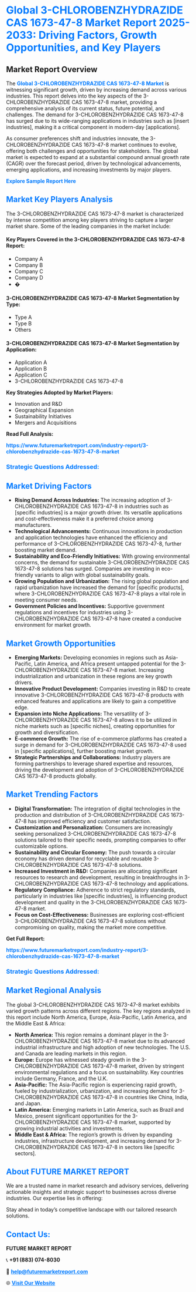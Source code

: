 <h1 style="color: #007BFF;">Global 3-CHLOROBENZHYDRAZIDE CAS 1673-47-8 Market Report 2025-2033: Driving Factors, Growth Opportunities, and Key Players</h1>

<section id="overview">
<h2>Market Report Overview</h2>
<p>The <a href="https://www.futuremarketreport.com/industry-report/3-chlorobenzhydrazide-cas-1673-47-8-market" style="color: #007BFF; text-decoration: none;"><strong>Global 3-CHLOROBENZHYDRAZIDE CAS 1673-47-8 Market</strong></a> is witnessing significant growth, driven by increasing demand across various industries. This report delves into the key aspects of the 3-CHLOROBENZHYDRAZIDE CAS 1673-47-8 market, providing a comprehensive analysis of its current status, future potential, and challenges. The demand for 3-CHLOROBENZHYDRAZIDE CAS 1673-47-8 has surged due to its wide-ranging applications in industries such as [insert industries], making it a critical component in modern-day [applications].</p>
<p>As consumer preferences shift and industries innovate, the 3-CHLOROBENZHYDRAZIDE CAS 1673-47-8 market continues to evolve, offering both challenges and opportunities for stakeholders. The global market is expected to expand at a substantial compound annual growth rate (CAGR) over the forecast period, driven by technological advancements, emerging applications, and increasing investments by major players.</p>
</section>

<section id="overview">
<p><a href="https://www.futuremarketreport.com/request-sample/reportId=112917" style="color: #007BFF; text-decoration: none;"><strong>Explore Sample Report Here</strong></a></p>
</section>

<section id="key-players">
<h2 style="color: #007BFF;">Market Key Players Analysis</h2>
<p>The 3-CHLOROBENZHYDRAZIDE CAS 1673-47-8 market is characterized by intense competition among key players striving to capture a larger market share. Some of the leading companies in the market include:</p>
<h4>Key Players Covered in the 3-CHLOROBENZHYDRAZIDE CAS 1673-47-8 Report:</h4>
<ul><li>Company A</li><li>Company B</li><li>Company C</li><li>Company D</li><li>�</li></ul>
<h4>3-CHLOROBENZHYDRAZIDE CAS 1673-47-8 Market Segmentation by Type:</h4>
<ul><li>Type A</li><li>Type B</li><li>Others</li></ul>

<h4>3-CHLOROBENZHYDRAZIDE CAS 1673-47-8 Market Segmentation by Application:</h4>
<ul><li>Application A</li><li>Application B</li><li>Application C</li><li>3-CHLOROBENZHYDRAZIDE CAS 1673-47-8</li></ul>
<p><strong>Key Strategies Adopted by Market Players:</strong></p>
<ul>
<li>Innovation and R&D</li>
<li>Geographical Expansion</li>
<li>Sustainability Initiatives</li>
<li>Mergers and Acquisitions</li>
</ul>
</section>

<section>
<p><strong>Read Full Analysis: </strong></p><a href="https://www.futuremarketreport.com/industry-report/3-chlorobenzhydrazide-cas-1673-47-8-market" style="color: #007BFF; text-decoration: none;"><strong>https://www.futuremarketreport.com/industry-report/3-chlorobenzhydrazide-cas-1673-47-8-market</strong></a>
<h3 style="color: #007BFF;">Strategic Questions Addressed:</h3>
</section>

<section id="driving-factors">
<h2 style="color: #007BFF;">Market Driving Factors</h2>
<ul>
<li><strong>Rising Demand Across Industries:</strong> The increasing adoption of 3-CHLOROBENZHYDRAZIDE CAS 1673-47-8 in industries such as [specific industries] is a major growth driver. Its versatile applications and cost-effectiveness make it a preferred choice among manufacturers.</li>
<li><strong>Technological Advancements:</strong> Continuous innovations in production and application technologies have enhanced the efficiency and performance of 3-CHLOROBENZHYDRAZIDE CAS 1673-47-8, further boosting market demand.</li>
<li><strong>Sustainability and Eco-Friendly Initiatives:</strong> With growing environmental concerns, the demand for sustainable 3-CHLOROBENZHYDRAZIDE CAS 1673-47-8 solutions has surged. Companies are investing in eco-friendly variants to align with global sustainability goals.</li>
<li><strong>Growing Population and Urbanization:</strong> The rising global population and rapid urbanization have increased the demand for [specific products], where 3-CHLOROBENZHYDRAZIDE CAS 1673-47-8 plays a vital role in meeting consumer needs.</li>
<li><strong>Government Policies and Incentives:</strong> Supportive government regulations and incentives for industries using 3-CHLOROBENZHYDRAZIDE CAS 1673-47-8 have created a conducive environment for market growth.</li>
</ul>
</section>

<section id="growth-opportunities">
<h2 style="color: #007BFF;">Market Growth Opportunities</h2>
<ul>
<li><strong>Emerging Markets:</strong> Developing economies in regions such as Asia-Pacific, Latin America, and Africa present untapped potential for the 3-CHLOROBENZHYDRAZIDE CAS 1673-47-8 market. Increasing industrialization and urbanization in these regions are key growth drivers.</li>
<li><strong>Innovative Product Development:</strong> Companies investing in R&D to create innovative 3-CHLOROBENZHYDRAZIDE CAS 1673-47-8 products with enhanced features and applications are likely to gain a competitive edge.</li>
<li><strong>Expansion into Niche Applications:</strong> The versatility of 3-CHLOROBENZHYDRAZIDE CAS 1673-47-8 allows it to be utilized in niche markets such as [specific niches], creating opportunities for growth and diversification.</li>
<li><strong>E-commerce Growth:</strong> The rise of e-commerce platforms has created a surge in demand for 3-CHLOROBENZHYDRAZIDE CAS 1673-47-8 used in [specific applications], further boosting market growth.</li>
<li><strong>Strategic Partnerships and Collaborations:</strong> Industry players are forming partnerships to leverage shared expertise and resources, driving the development and adoption of 3-CHLOROBENZHYDRAZIDE CAS 1673-47-8 products globally.</li>
</ul>
</section>

<section id="trending-factors">
<h2 style="color: #007BFF;">Market Trending Factors</h2>
<ul>
<li><strong>Digital Transformation:</strong> The integration of digital technologies in the production and distribution of 3-CHLOROBENZHYDRAZIDE CAS 1673-47-8 has improved efficiency and customer satisfaction.</li>
<li><strong>Customization and Personalization:</strong> Consumers are increasingly seeking personalized 3-CHLOROBENZHYDRAZIDE CAS 1673-47-8 solutions tailored to their specific needs, prompting companies to offer customizable options.</li>
<li><strong>Sustainability and Circular Economy:</strong> The push towards a circular economy has driven demand for recyclable and reusable 3-CHLOROBENZHYDRAZIDE CAS 1673-47-8 solutions.</li>
<li><strong>Increased Investment in R&D:</strong> Companies are allocating significant resources to research and development, resulting in breakthroughs in 3-CHLOROBENZHYDRAZIDE CAS 1673-47-8 technology and applications.</li>
<li><strong>Regulatory Compliance:</strong> Adherence to strict regulatory standards, particularly in industries like [specific industries], is influencing product development and quality in the 3-CHLOROBENZHYDRAZIDE CAS 1673-47-8 market.</li>
<li><strong>Focus on Cost-Effectiveness:</strong> Businesses are exploring cost-efficient 3-CHLOROBENZHYDRAZIDE CAS 1673-47-8 solutions without compromising on quality, making the market more competitive.</li>
</ul>
</section>

<section>
<p><strong>Get Full Report: </strong></p><a href="https://www.futuremarketreport.com/industry-report/3-chlorobenzhydrazide-cas-1673-47-8-market" style="color: #007BFF; text-decoration: none;"><strong>https://www.futuremarketreport.com/industry-report/3-chlorobenzhydrazide-cas-1673-47-8-market</strong></a>
<h3 style="color: #007BFF;">Strategic Questions Addressed:</h3>
</section>


<section id="regional-analysis">
<h2 style="color: #007BFF;">Market Regional Analysis</h2>
<p>The global 3-CHLOROBENZHYDRAZIDE CAS 1673-47-8 market exhibits varied growth patterns across different regions. The key regions analyzed in this report include North America, Europe, Asia-Pacific, Latin America, and the Middle East & Africa:</p>
<ul>
<li><strong>North America:</strong> This region remains a dominant player in the 3-CHLOROBENZHYDRAZIDE CAS 1673-47-8 market due to its advanced industrial infrastructure and high adoption of new technologies. The U.S. and Canada are leading markets in this region.</li>
<li><strong>Europe:</strong> Europe has witnessed steady growth in the 3-CHLOROBENZHYDRAZIDE CAS 1673-47-8 market, driven by stringent environmental regulations and a focus on sustainability. Key countries include Germany, France, and the U.K.</li>
<li><strong>Asia-Pacific:</strong> The Asia-Pacific region is experiencing rapid growth, fueled by industrialization, urbanization, and increasing demand for 3-CHLOROBENZHYDRAZIDE CAS 1673-47-8 in countries like China, India, and Japan.</li>
<li><strong>Latin America:</strong> Emerging markets in Latin America, such as Brazil and Mexico, present significant opportunities for the 3-CHLOROBENZHYDRAZIDE CAS 1673-47-8 market, supported by growing industrial activities and investments.</li>
<li><strong>Middle East & Africa:</strong> The region’s growth is driven by expanding industries, infrastructure development, and increasing demand for 3-CHLOROBENZHYDRAZIDE CAS 1673-47-8 in sectors like [specific sectors].</li>
</ul>
</section>

<footer>
<h2 style="color: #007BFF;">About FUTURE MARKET REPORT</h2>
<p>We are a trusted name in market research and advisory services, delivering actionable insights and strategic support to businesses across diverse industries. Our expertise lies in offering:</p>

<p>Stay ahead in today’s competitive landscape with our tailored research solutions.</p>

<h2 style="color: #007BFF;">Contact Us:</h2>
<p><strong>FUTURE MARKET REPORT</strong></p>
<p>📞 <strong>+91 (883) 074-8030</strong></p>
<p>📧 <strong><a href="mailto:help@futuremarketreport.com" style="color: #007BFF;">help@futuremarketreport.com</a></strong></p>
<p>🌐 <strong><a href="https://www.futuremarketreport.com/" style="color: #007BFF;">Visit Our Website</a></strong></p>
</footer>